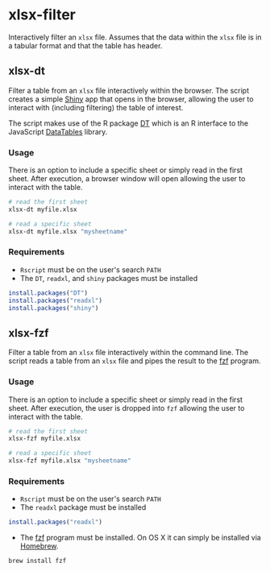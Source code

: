 # xlsx-filter
Interactively filter an `xlsx` file.  Assumes that the data within the `xlsx` file is in a tabular format and that the table has header.

## xlsx-dt
Filter a table from an `xlsx` file interactively within the browser.  The script creates a simple [Shiny](http://shiny.rstudio.com) app that opens in the browser, allowing the user to interact with (including filtering) the table of interest.

The script makes use of the R package [DT](https://rstudio.github.io/DT/) which is an R interface to the JavaScript [DataTables](https://datatables.net) library.

### Usage
There is an option to include a specific sheet or simply read in the first sheet.  After execution, a browser window will open allowing the user to interact with the table.

```bash
# read the first sheet
xlsx-dt myfile.xlsx
```

```bash
# read a specific sheet
xlsx-dt myfile.xlsx "mysheetname"
```

### Requirements
* `Rscript` must be on the user's search `PATH`
* The `DT`, `readxl`, and `shiny` packages must be installed

```R
install.packages("DT")
install.packages("readxl")
install.packages("shiny")
```

## xlsx-fzf
Filter a table from an `xlsx` file interactively within the command line.  The script reads a table from an `xlsx` file and pipes the result to the [fzf](https://github.com/junegunn/fzf) program.

### Usage
There is an option to include a specific sheet or simply read in the first sheet.  After execution, the user is dropped into `fzf` allowing the user to interact with the table.

```bash
# read the first sheet
xlsx-fzf myfile.xlsx
```

```bash
# read a specific sheet
xlsx-fzf myfile.xlsx "mysheetname"
```

### Requirements
* `Rscript` must be on the user's search `PATH`
* The `readxl` package must be installed

```R
install.packages("readxl")
```

* The [fzf](https://github.com/junegunn/fzf) program must be installed.  On OS X it can simply be installed via [Homebrew](http://brew.sh).

```bash
brew install fzf
```
